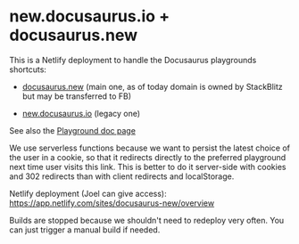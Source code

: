 # new\.docusaurus.io + docusaurus.new

This is a Netlify deployment to handle the Docusaurus playgrounds shortcuts:

- [docusaurus.new](https://docusaurus.new) (main one, as of today domain is owned by StackBlitz but may be transferred to FB)

- [new.docusaurus.io](https://new.docusaurus.io) (legacy one)

See also the [Playground doc page](https://docusaurus.io/docs/playground)

We use serverless functions because we want to persist the latest choice of the user in a cookie, so that it redirects directly to the preferred playground next time user visits this link. This is better to do it server-side with cookies and 302 redirects than with client redirects and localStorage.

Netlify deployment (Joel can give access): <https://app.netlify.com/sites/docusaurus-new/overview>

Builds are stopped because we shouldn't need to redeploy very often. You can just trigger a manual build if needed.
